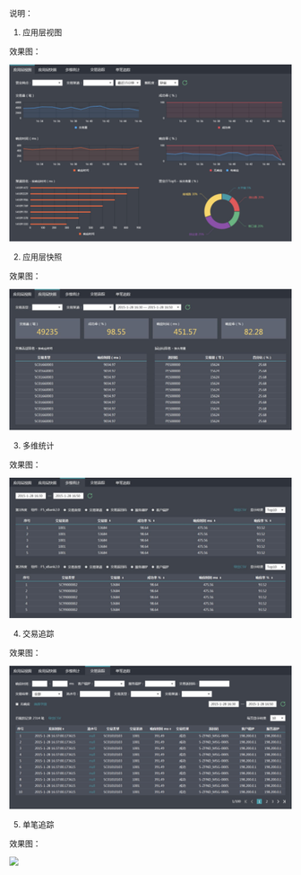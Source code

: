 说明：

1. 应用层视图

  效果图：

  ![](/assets/应用层视图.png)

2. 应用层快照

 效果图：

 ![](/assets/应用层快照.png)

3. 多维统计

 效果图：

 ![](/assets/多维统计.png)

4. 交易追踪

 效果图：

 ![](/assets/交易追踪.png)

5. 单笔追踪

 效果图：

 ![](/assets/单笔追踪.png)
